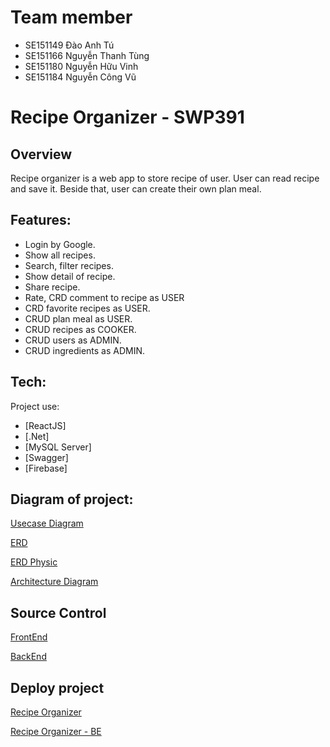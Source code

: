# Team member

-   SE151149 Đào Anh Tú
-   SE151166 Nguyễn Thanh Tùng
-   SE151180 Nguyễn Hữu Vinh
-   SE151184 Nguyễn Công Vũ

# Recipe Organizer - SWP391

## Overview

Recipe organizer is a web app to store recipe of user. User can read recipe and save it. Beside that, user can create their own plan meal.

## Features:

-   Login by Google.
-   Show all recipes.
-   Search, filter recipes.
-   Show detail of recipe.
-   Share recipe.
-   Rate, CRD comment to recipe as USER
-   CRD favorite recipes as USER.
-   CRUD plan meal as USER.
-   CRUD recipes as COOKER.
-   CRUD users as ADMIN.
-   CRUD ingredients as ADMIN.

## Tech:

Project use:

-   [ReactJS]
-   [.Net]
-   [MySQL Server]
-   [Swagger]
-   [Firebase]

## Diagram of project:

[Usecase Diagram](https://app.diagrams.net/#G1cMVLekC53uhrUWiSECxhava0g_ns1M7q)

[ERD](https://lucid.app/lucidchart/a797ee58-3761-4b3a-ac8a-640e3392f2c0/edit?invitationId=inv_07de2345-d8f9-4314-8d38-7a041a972fd7&fbclid=IwAR2nx8tCOLuCGqP77Jp_BWpClTlWb0A4yfMdyv6-0rCf6aSR7RADAl0Mc5w&page=0_0#)

[ERD Physic](https://lucid.app/lucidchart/4eebda42-b342-4ebd-a64f-a4b2c29a9efe/edit?invitationId=inv_90622ee1-6824-4462-9a21-8e4f3bc99e4e&fbclid=IwAR1beKUmZs8WQsZ9Yn1gNh-7g91zpFr0Rr3tasT8nVRaJbS4qWMQbew2yzE&page=0_0#)

[Architecture Diagram](https://lucid.app/lucidchart/cd93628b-c88f-4706-803f-1902b70fe34b/edit?viewport_loc=-1720%2C-313%2C3816%2C1836%2C0_0&invitationId=inv_a2c48ddb-b355-4dfc-a54d-14800e149a7a)

## Source Control

[FrontEnd](https://github.com/DaoAnhTu2105/SWP391_Recipe_Organizer_FEr)

[BackEnd](https://github.com/TungNT140601/SWP391_Recipe_Organizer_BE)

## Deploy project

[Recipe Organizer](https://recipe-organizer-swp391.web.app/)

[Recipe Organizer - BE](https://recipe-organizer-api.azurewebsites.net/swagger/index.html)
